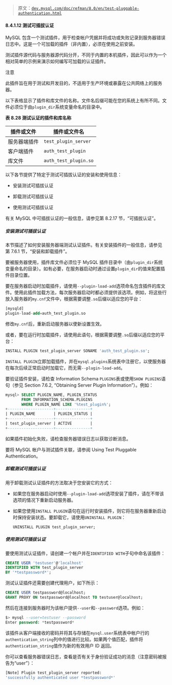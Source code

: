 > 原文：[`dev.mysql.com/doc/refman/8.0/en/test-pluggable-authentication.html`](https://dev.mysql.com/doc/refman/8.0/en/test-pluggable-authentication.html)

#### 8.4.1.12 测试可插拔认证

MySQL 包含一个测试插件，用于检查帐户凭据并将成功或失败记录到服务器错误日志中。这是一个可加载的插件（非内置），必须在使用之前安装。

测试插件源代码与服务器源代码分开，不同于内置的本机插件，因此可以作为一个相对简单的示例来演示如何编写可加载的认证插件。

注意

此插件旨在用于测试和开发目的，不适用于生产环境或暴露在公共网络上的服务器。

以下表格显示了插件和库文件的名称。文件名后缀可能在您的系统上有所不同。文件必须位于由`plugin_dir`系统变量命名的目录中。

**表 8.28 测试认证的插件和库名称**

| 插件或文件 | 插件或文件名 |
| --- | --- |
| 服务器端插件 | `test_plugin_server` |
| 客户端插件 | `auth_test_plugin` |
| 库文件 | `auth_test_plugin.so` |

以下各节提供了特定于测试可插拔认证的安装和使用信息：

+   安装测试可插拔认证

+   卸载测试可插拔认证

+   使用测试可插拔认证

有关 MySQL 中可插拔认证的一般信息，请参见第 8.2.17 节，“可插拔认证”。

##### 安装测试可插拔认证

本节描述了如何安装服务器端测试认证插件。有关安装插件的一般信息，请参见第 7.6.1 节，“安装和卸载插件”。

要被服务器使用，插件库文件必须位于 MySQL 插件目录中（由`plugin_dir`系统变量命名的目录）。如有必要，在服务器启动时通过设置`plugin_dir`的值来配置插件目录位置。

要在服务器启动时加载插件，请使用`--plugin-load-add`选项命名包含插件的库文件。使用此插件加载方法，每次服务器启动时都必须提供该选项。例如，将这些行放入服务器的`my.cnf`文件中，根据需要调整`.so`后缀以适应您的平台：

```sql
[mysqld]
plugin-load-add=auth_test_plugin.so
```

修改`my.cnf`后，重新启动服务器以使新设置生效。

或者，要在运行时加载插件，请使用此语句，根据需要调整`.so`后缀以适应您的平台：

```sql
INSTALL PLUGIN test_plugin_server SONAME 'auth_test_plugin.so';
```

`INSTALL PLUGIN`立即加载插件，并在`mysql.plugins`系统表中注册它，以使服务器在每次后续正常启动时加载它，而无需`--plugin-load-add`。

要验证插件安装，请检查 Information Schema `PLUGINS`表或使用`SHOW PLUGINS`语句（参见 Section 7.6.2, “Obtaining Server Plugin Information”）。例如：

```sql
mysql> SELECT PLUGIN_NAME, PLUGIN_STATUS
       FROM INFORMATION_SCHEMA.PLUGINS
       WHERE PLUGIN_NAME LIKE '%test_plugin%';
+--------------------+---------------+
| PLUGIN_NAME        | PLUGIN_STATUS |
+--------------------+---------------+
| test_plugin_server | ACTIVE        |
+--------------------+---------------+
```

如果插件初始化失败，请检查服务器错误日志以获取诊断消息。

要将 MySQL 帐户与测试插件关联，请参阅 Using Test Pluggable Authentication。

##### 卸载测试可插拔认证

用于卸载测试认证插件的方法取决于您安装它的方式：

+   如果您在服务器启动时使用`--plugin-load-add`选项安装了插件，请在不带该选项的情况下重新启动服务器。

+   如果您使用`INSTALL PLUGIN`语句在运行时安装插件，则它将在服务器重新启动时保持安装状态。要卸载它，请使用`UNINSTALL PLUGIN`：

    ```sql
    UNINSTALL PLUGIN test_plugin_server;
    ```

##### 使用测试可插拔认证

要使用测试认证插件，请创建一个帐户并在`IDENTIFIED WITH`子句中命名该插件：

```sql
CREATE USER 'testuser'@'localhost'
IDENTIFIED WITH test_plugin_server
BY '*testpassword*';
```

测试认证插件还需要创建代理用户，如下所示：

```sql
CREATE USER testpassword@localhost;
GRANT PROXY ON testpassword@localhost TO testuser@localhost;
```

然后在连接到服务器时为该帐户提供`--user`和`--password`选项。例如：

```sql
$> mysql --user=testuser --password
Enter password: *testpassword*
```

该插件从客户端接收的密码并将其与存储在`mysql.user`系统表中帐户行的`authentication_string`列中的值进行比较。如果两个值匹配，插件将`authentication_string`值作为新的有效用户 ID 返回。

你可以查看服务器错误日志，查看是否有关于身份验证成功的消息（注意密码被报告为“user”）：

```sql
[Note] Plugin test_plugin_server reported:
'successfully authenticated user *testpassword*'
```
